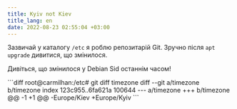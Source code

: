 ```yaml
---
title: Kyiv not Kiev
title_lang: en
date: 2022-08-23 02:55:04 +03:00
---
```


Зазвичай у каталогу `/etc` я роблю репозитарій Git. Зручно після `apt upgrade` дивитися, що змінилося.

Дивіться, що змінилося у Debian Sid останнім часом!

<div lang="en" markdown=1>
```diff
root@carmilhan:/etc# git diff timezone
diff --git a/timezone b/timezone
index 123c955..6fa621a 100644
--- a/timezone
+++ b/timezone
@@ -1 +1 @@
-Europe/Kiev
+Europe/Kyiv
```
</div>
